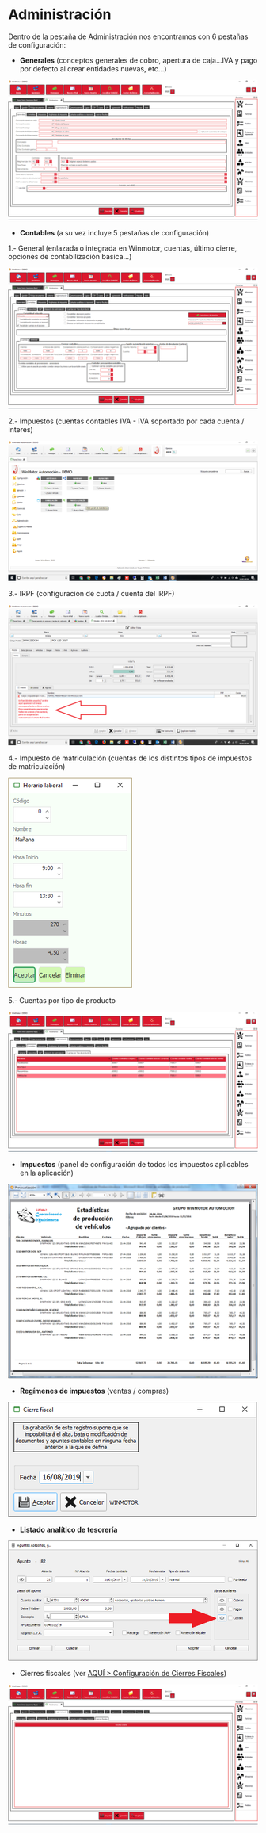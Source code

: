 # Administración

Dentro de la pestaña de Administración nos encontramos con 6 pestañas de configuración:

* **Generales** \(conceptos generales de cobro, apertura de caja...IVA y pago por defecto al crear entidades nuevas, etc...\)

![](../../../.gitbook/assets/image%20%28356%29.png)

* **Contables** \(a su vez incluye 5 pestañas de configuración\)

1.- General \(enlazada o integrada en Winmotor, cuentas, último cierre, opciones de contabilización básica...\)

![](../../../.gitbook/assets/image%20%28457%29.png)

2.- Impuestos \(cuentas contables IVA - IVA soportado por cada cuenta / interés\)

![](../../../.gitbook/assets/image%20%2817%29.png)

3.- IRPF \(configuración de cuota / cuenta del IRPF\)

![](../../../.gitbook/assets/image%20%28277%29.png)

4.- Impuesto de matriculación \(cuentas de los distintos tipos de impuestos de matriculación\)

![](../../../.gitbook/assets/image%20%2858%29.png)

5.- Cuentas por tipo de producto

![](../../../.gitbook/assets/image%20%28386%29.png)

* **Impuestos** \(panel de configuración de todos los impuestos aplicables en la aplicación\)

![](../../../.gitbook/assets/image%20%28105%29.png)

* **Regímenes de impuestos** \(ventas / compras\)

![](../../../.gitbook/assets/image%20%28148%29.png)

* **Listado analítico de tesorería**

![](../../../.gitbook/assets/image%20%28262%29.png)

* Cierres fiscales \(ver [AQUÍ &gt; Configuración de Cierres Fiscales](../../administracion/enlace-contable/cierres-fiscales.md)\)

![](../../../.gitbook/assets/image%20%28372%29.png)





